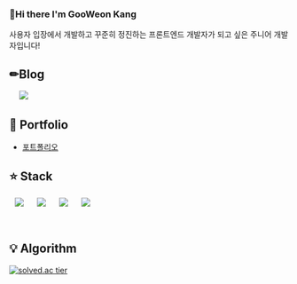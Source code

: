 ### 👋Hi there I'm GooWeon Kang

사용자 입장에서 개발하고 꾸준히 정진하는 프론트엔드 개발자가 되고 싶은 주니어 개발자입니다!

## ✏Blog
 &nbsp; <a href="https://gooweon.tistory.com">
    <img 
        src="http://img.shields.io/badge/-Tech%20Blog-655ced?style=flat&logo=github&link=https://gooweon.tistory.com"
        style="height : auto; margin-left : 10px; margin-right : 10px;"/>
</a>

## :pencil: Portfolio
+ [포트폴리오]()



## :star: Stack
<p>
  <img src="https://img.shields.io/badge/Java-007396?style=flat-square&logo=Java&logoColor=white" 
       style="height : auto; margin-left : 10px; margin-right : 10px;" />
  <img src="https://img.shields.io/badge/JavaScript-F7DF1E?style=flat-square&logo=JavaScript&logoColor=black"
       style="height : auto; margin-left : 10px; margin-right : 10px;" />
  <img src="https://img.shields.io/badge/Vue.js-4FC08D?style=flat-square&logo=Vue.js&logoColor=white"
       style="height : auto; margin-left : 10px; margin-right : 10px;" />
  <img src="https://img.shields.io/badge/HTML-E34F26?style=flat-square&logo=HTML5&logoColor=white"
       style="height : auto; margin-left : 10px; margin-right : 10px;" />
</p>


<br>

## :bulb: Algorithm

[![solved.ac tier](http://mazassumnida.wtf/api/generate_badge?boj=fkdldjs487@naver.com)](https://solved.ac/fkdldjs487@naver.com)





